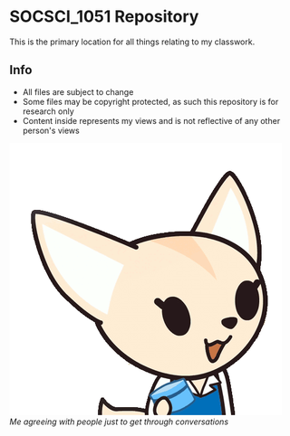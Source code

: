 # SOCSCI_1051 Repository
This is the primary location for all things relating to my classwork.

## Info
* All files are subject to change
* Some files may be copyright protected, as such this repository is for research only
* Content inside represents my views and is not reflective of any other person's views

![Welcome Image](images/1530817590015.gif)
*Me agreeing with people just to get through conversations*